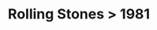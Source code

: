---
permalink: /projects/graphics/bootleg-covers/stones/1981
title: 'Rolling Stones > 1981'
artist: 'Rolling_Stones'
year: '1981'
layout: bootlegs
header:
  overlay_color: '#000'
  overlay_filter: '0.5'
  overlay_image: /assets/img/graphics/bootleg-covers/features/stones/1981.jpg
---